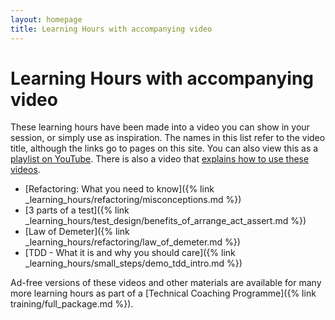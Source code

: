 ```yaml
---
layout: homepage
title: Learning Hours with accompanying video
---
```


# Learning Hours with accompanying video
These learning hours have been made into a video you can show in your session, or simply use as inspiration. The names in this list refer to the video title, although the links go to pages on this site. You can also view this as a [playlist on YouTube](https://www.youtube.com/playlist?list=PL7GpAlmbnHyAEyVy5S9ZrJSMrbsn4dg6W). There is also a video that [explains how to use these videos](https://youtu.be/7dnKYg4lkzI).

* [Refactoring: What you need to know]({% link _learning_hours/refactoring/misconceptions.md %})
* [3 parts of a test]({% link _learning_hours/test_design/benefits_of_arrange_act_assert.md %})
* [Law of Demeter]({% link _learning_hours/refactoring/law_of_demeter.md %})
* [TDD - What it is and why you should care]({% link _learning_hours/small_steps/demo_tdd_intro.md %})

Ad-free versions of these videos and other materials are available for many more learning hours as part of a [Technical Coaching Programme]({% link training/full_package.md %}).

